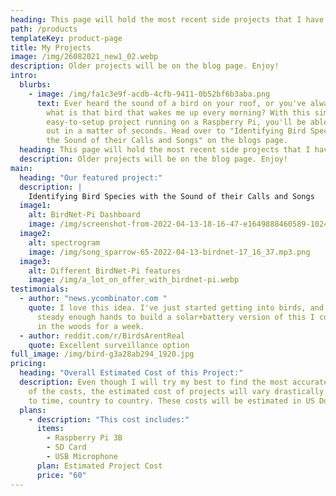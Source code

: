 ```yaml
---
heading: This page will hold the most recent side projects that I have made.
path: /products
templateKey: product-page
title: My Projects
image: /img/26082021_new1_02.webp
description: Older projects will be on the blog page. Enjoy!
intro:
  blurbs:
    - image: /img/fa1c3e9f-acdb-4cfb-9411-0b52bf6b3aba.png
      text: Ever heard the sound of a bird on your roof, or you've always wondered;
        what is that bird that wakes me up every morning? With this simple and
        easy-to-setup project running on a Raspberry Pi, you'll be able to find
        out in a matter of seconds. Head over to "Identifying Bird Species with
        the Sound of their Calls and Songs" on the blogs page.
  heading: This page will hold the most recent side projects that I have made.
  description: Older projects will be on the blog page. Enjoy!
main:
  heading: "Our featured project:"
  description: |
    Identifying Bird Species with the Sound of their Calls and Songs
  image1:
    alt: BirdNet-Pi Dashboard
    image: /img/screenshot-from-2022-04-13-18-16-47-e1649888460589-1024x542.png
  image2:
    alt: spectrogram
    image: /img/song_sparrow-65-2022-04-13-birdnet-17_16_37.mp3.png
  image3:
    alt: Different BirdNet-Pi features
    image: /img/a_lot_on_offer_with_birdnet-pi.webp
testimonials:
  - author: "news.ycombinator.com "
    quote: I love this idea. I've just started getting into birds, and I wish I had
      steady enough hands to build a solar+battery version of this I could stash
      in the woods for a week.
  - author: reddit.com/r/BirdsArentReal
    quote: Excellent surveillance option
full_image: /img/bird-g3a28ab294_1920.jpg
pricing:
  heading: "Overall Estimated Cost of this Project:"
  description: Even though I will try my best to find the most accurate estimate
    of the costs, the estimated cost of projects will vary drastically from time
    to time, country to country. These costs will be estimated in US Dollars.
  plans:
    - description: "This cost includes:"
      items:
        - Raspberry Pi 3B
        - SD Card
        - USB Microphone
      plan: Estimated Project Cost
      price: "60"
---
```

